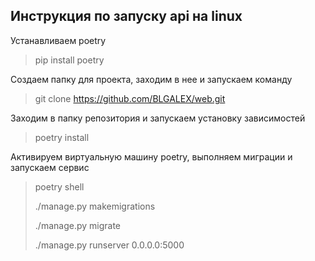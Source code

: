 ## Инструкция по запуску api на linux

Устанавливаем poetry
> pip install poetry

Создаем папку для проекта, заходим в нее и запускаем команду 
> git clone https://github.com/BLGALEX/web.git

Заходим в папку репозитория и запускаем установку зависимостей
> poetry install

Активируем виртуальную машину poetry, выполняем миграции и запускаем сервис
> poetry shell
> 
> ./manage.py makemigrations
> 
> ./manage.py migrate
> 
> ./manage.py  runserver 0.0.0.0:5000

